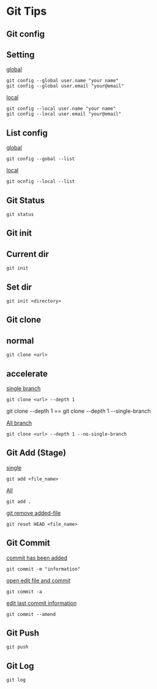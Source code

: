 # Git Tips

## **Git config**
## Setting
<u>global</u>
```
git config --global user.name "your name"
git config --global user.email "your@email"
```
<u>local</u>
```
git config --local user.name "your name"
git config --local user.email "your@email"
```

## List config
<u>global</u>
```
git config --gobal --list
```
<u>local</u>
```
git ocnfig --local --list
```

## **Git Status**
```
git status
```

## **Git init**
## Current dir
```
git init
```
## Set dir
```
git init <directory>
```
## **Git clone**
## normal
```
git clone <url>
```
## accelerate
<u>single branch</u>
```
git clone <url> --depth 1
```
git clone <url> --depth 1 == git clone <url> --depth 1 --single-branch

<u>All branch</u>
```
git clone <url> --depth 1 --no-single-branch
```

## **Git Add (Stage)**

<u>single</u>
```
git add <file_name>
```
<u>All</u>
```
git add .
```
<u>git remove added-file</u>
```
git reset HEAD <file_name>
```

## **Git Commit**

<u>commit has been added</u>
```
git commit -m "information"
``` 
<u>open edit file and commit</u>
```
git commit -a
```
<u>edit last commit information</u>
```
git commit --amend
```

## **Git Push**
````
git push
````

## **Git Log**
```
git log
```